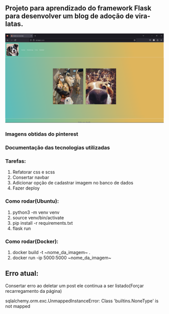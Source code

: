 <h2>Projeto para aprendizado do framework Flask para desenvolver um blog de adoção de vira-latas.</h2>

<p>
  <img src="static/imgs/img_site.png" width="850" alt="site_adocao_viralatas">
</p>
<h3>Imagens obtidas do pinterest</h3>

<h3>Documentação das tecnologias utilizadas</h3>

<h3>Tarefas:</h3>
<ol>
    <li>Refatorar css e scss</li>
    <li>Consertar navbar</li>
    <li>Adicionar opção de cadastrar imagem no banco de dados</li>
    <li>Fazer deploy</li>
</ol>

<h3>Como rodar(Ubuntu):</h3>
<ol>
    <li>python3 -m venv venv</li>
    <li>source venv/bin/activate</li>
    <li>pip install -r requirements.txt</li>
    <li>flask run</li>
</ol>

<h3>Como rodar(Docker):</h3>
<ol>
    <li>docker build -t ~nome_da_imagem~ .</li>
    <li>docker run -ip 5000:5000 ~nome_da_imagem~</li>
</ol>


<h2>Erro atual:</h2>
<p>Consertar erro ao deletar um post ele continua a ser listado(Forçar recarregamento da página)</p>
<p>sqlalchemy.orm.exc.UnmappedInstanceError: Class 'builtins.NoneType' is not mapped</p>
<p></p>
